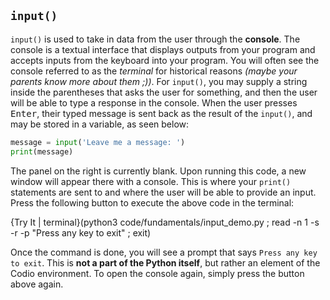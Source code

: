 ## `input()`
`input()` is used to take in data from the user through the **console**. The console is a textual interface that displays outputs from your program and accepts inputs from the keyboard into your program. You will often see the console referred to as the *terminal* for historical reasons _(maybe your parents know more about them ;))_. For `input()`, you may supply a string inside the parentheses that asks the user for something, and then the user will be able to type a response in the console. When the user presses <kbd>Enter</kbd>, their typed message is sent back as the result of the `input()`, and may be stored in a variable, as seen below:

```python
message = input('Leave me a message: ')
print(message)
```

The panel on the right is currently blank. Upon running this code, a new window will appear there with a console. This is where your `print()` statements are sent to and where the user will be able to provide an input. Press the following button to execute the above code in the terminal:

{Try It | terminal}(python3 code/fundamentals/input_demo.py ; read -n 1 -s -r -p "Press any key to exit" ; exit)

Once the command is done, you will see a prompt that says `Press any key to exit`. This is **not a part of the Python itself**, but rather an element of the Codio environment. To open the console again, simply press the button above again.